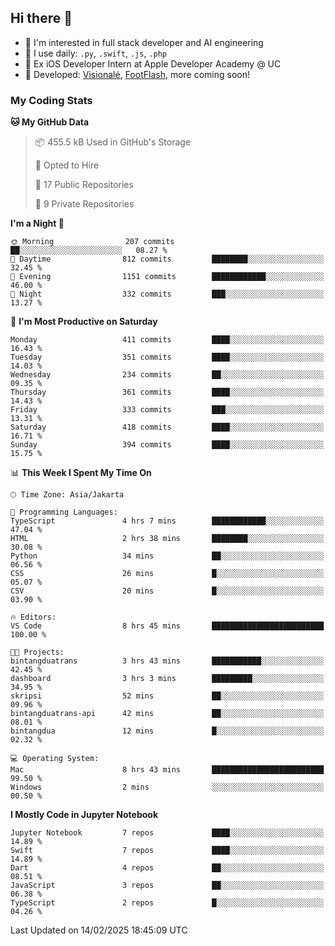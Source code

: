 ## Hi there 👋

- 🤖 I'm interested in full stack developer and AI engineering
- 🌱 I use daily: `.py`, `.swift`, `.js`, `.php`
- 🍎 Ex iOS Developer Intern at Apple Developer Academy @ UC
- 🔨 Developed: [Visionalé](https://apps.apple.com/id/app/visional%C3%A9/id6737191146), [FootFlash](https://apps.apple.com/id/app/footflash/id6550905078), more coming soon!

### My Coding Stats

<!--START_SECTION:waka-->
**🐱 My GitHub Data** 

> 📦 455.5 kB Used in GitHub's Storage 
 > 
> 💼 Opted to Hire
 > 
> 📜 17 Public Repositories 
 > 
> 🔑 9 Private Repositories 
 > 
**I'm a Night 🦉** 

```text
🌞 Morning                207 commits         ██░░░░░░░░░░░░░░░░░░░░░░░   08.27 % 
🌆 Daytime                812 commits         ████████░░░░░░░░░░░░░░░░░   32.45 % 
🌃 Evening                1151 commits        ████████████░░░░░░░░░░░░░   46.00 % 
🌙 Night                  332 commits         ███░░░░░░░░░░░░░░░░░░░░░░   13.27 % 
```
📅 **I'm Most Productive on Saturday** 

```text
Monday                   411 commits         ████░░░░░░░░░░░░░░░░░░░░░   16.43 % 
Tuesday                  351 commits         ████░░░░░░░░░░░░░░░░░░░░░   14.03 % 
Wednesday                234 commits         ██░░░░░░░░░░░░░░░░░░░░░░░   09.35 % 
Thursday                 361 commits         ████░░░░░░░░░░░░░░░░░░░░░   14.43 % 
Friday                   333 commits         ███░░░░░░░░░░░░░░░░░░░░░░   13.31 % 
Saturday                 418 commits         ████░░░░░░░░░░░░░░░░░░░░░   16.71 % 
Sunday                   394 commits         ████░░░░░░░░░░░░░░░░░░░░░   15.75 % 
```


📊 **This Week I Spent My Time On** 

```text
🕑︎ Time Zone: Asia/Jakarta

💬 Programming Languages: 
TypeScript               4 hrs 7 mins        ████████████░░░░░░░░░░░░░   47.04 % 
HTML                     2 hrs 38 mins       ████████░░░░░░░░░░░░░░░░░   30.08 % 
Python                   34 mins             ██░░░░░░░░░░░░░░░░░░░░░░░   06.56 % 
CSS                      26 mins             █░░░░░░░░░░░░░░░░░░░░░░░░   05.07 % 
CSV                      20 mins             █░░░░░░░░░░░░░░░░░░░░░░░░   03.90 % 

🔥 Editors: 
VS Code                  8 hrs 45 mins       █████████████████████████   100.00 % 

🐱‍💻 Projects: 
bintangduatrans          3 hrs 43 mins       ███████████░░░░░░░░░░░░░░   42.45 % 
dashboard                3 hrs 3 mins        █████████░░░░░░░░░░░░░░░░   34.95 % 
skripsi                  52 mins             ██░░░░░░░░░░░░░░░░░░░░░░░   09.96 % 
bintangduatrans-api      42 mins             ██░░░░░░░░░░░░░░░░░░░░░░░   08.01 % 
bintangdua               12 mins             █░░░░░░░░░░░░░░░░░░░░░░░░   02.32 % 

💻 Operating System: 
Mac                      8 hrs 43 mins       █████████████████████████   99.50 % 
Windows                  2 mins              ░░░░░░░░░░░░░░░░░░░░░░░░░   00.50 % 
```

**I Mostly Code in Jupyter Notebook** 

```text
Jupyter Notebook         7 repos             ████░░░░░░░░░░░░░░░░░░░░░   14.89 % 
Swift                    7 repos             ████░░░░░░░░░░░░░░░░░░░░░   14.89 % 
Dart                     4 repos             ██░░░░░░░░░░░░░░░░░░░░░░░   08.51 % 
JavaScript               3 repos             ██░░░░░░░░░░░░░░░░░░░░░░░   06.38 % 
TypeScript               2 repos             █░░░░░░░░░░░░░░░░░░░░░░░░   04.26 % 
```




 Last Updated on 14/02/2025 18:45:09 UTC
<!--END_SECTION:waka-->

<!--
**nico-samuelson/nico-samuelson** is a ✨ _special_ ✨ repository because its `README.md` (this file) appears on your GitHub profile.

Here are some ideas to get you started:

- 🔭 I’m currently working on ...
- 🌱 I’m currently learning ...
- 👯 I’m looking to collaborate on ...
- 🤔 I’m looking for help with ...
- 💬 Ask me about ...
- 📫 How to reach me: ...
- 😄 Pronouns: ...
- ⚡ Fun fact: ...
-->
